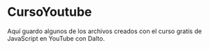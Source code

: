 # CursoYoutube
Aquí guardo algunos de los archivos creados con el curso gratis de JavaScript en YouTube con Dalto.
